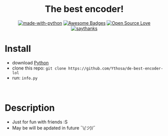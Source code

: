 <br>

<h1 align="center">The best encoder!</h1>
<div align="center">

[![made-with-python](https://img.shields.io/badge/Made%20with-Python-1f425f.svg)](https://www.python.org/)
[![Awesome Badges](https://img.shields.io/badge/badges-awesome-green.svg)](https://github.com/ythosa)
[![Open Source Love](https://badges.frapsoft.com/os/v1/open-source.png?v=103)](https://github.com/ellerbrock/open-source-badges/)
[![saythanks](https://img.shields.io/badge/say-thanks-ff69b4.svg)](https://vk.com/ythosa)

</div>

# Install
-   download [Python](https://www.python.org/ftp/python)
-   clone this repo: `git clone https://github.com/Ythosa/de-best-encoder-lol`
-   run: `info.py`

<br>

# Description
-    Just for fun with friends :S
-    May be will be apdated in future ¯\\_(ツ)_/¯
